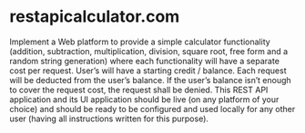 # restapicalculator.com
Implement a Web platform to provide a simple calculator functionality (addition, subtraction, multiplication, division, square root, free form and a random string generation) where each functionality will have a separate cost per request. User’s will have a starting credit / balance. Each request will be deducted from the user’s balance. If the user’s balance isn’t enough to cover the request cost, the request shall be denied. This REST API application and its UI application should be live (on any platform of your choice) and should be ready to be configured and used locally for any other user (having all instructions written for this purpose).
